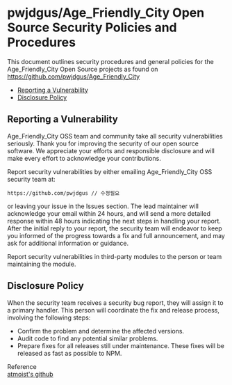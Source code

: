 # pwjdgus/Age_Friendly_City Open Source Security Policies and Procedures

This document outlines security procedures and general policies for the
Age_Friendly_City Open Source projects as found on https://github.com/pwjdgus/Age_Friendly_City

  * [Reporting a Vulnerability](#reporting-a-vulnerability)
  * [Disclosure Policy](#disclosure-policy)

## Reporting a Vulnerability 

Age_Friendly_City OSS team and community take all security vulnerabilities
seriously. Thank you for improving the security of our open source 
software. We appreciate your efforts and responsible disclosure and will
make every effort to acknowledge your contributions.

Report security vulnerabilities by either emailing Age_Friendly_City OSS security team at:
    
    https://github.com/pwjdgus // 수정필요

or leaving your issue in the Issues section.
The lead maintainer will acknowledge your email within 24 hours, and will
send a more detailed response within 48 hours indicating the next steps in 
handling your report. After the initial reply to your report, the security
team will endeavor to keep you informed of the progress towards a fix and
full announcement, and may ask for additional information or guidance.

Report security vulnerabilities in third-party modules to the person or 
team maintaining the module.

## Disclosure Policy

When the security team receives a security bug report, they will assign it
to a primary handler. This person will coordinate the fix and release
process, involving the following steps:

  * Confirm the problem and determine the affected versions.
  * Audit code to find any potential similar problems.
  * Prepare fixes for all releases still under maintenance. These fixes
    will be released as fast as possible to NPM.

Reference<br>
[atmoist's github](https://github.com/atomist/samples/blob/master/SECURITY.md)
